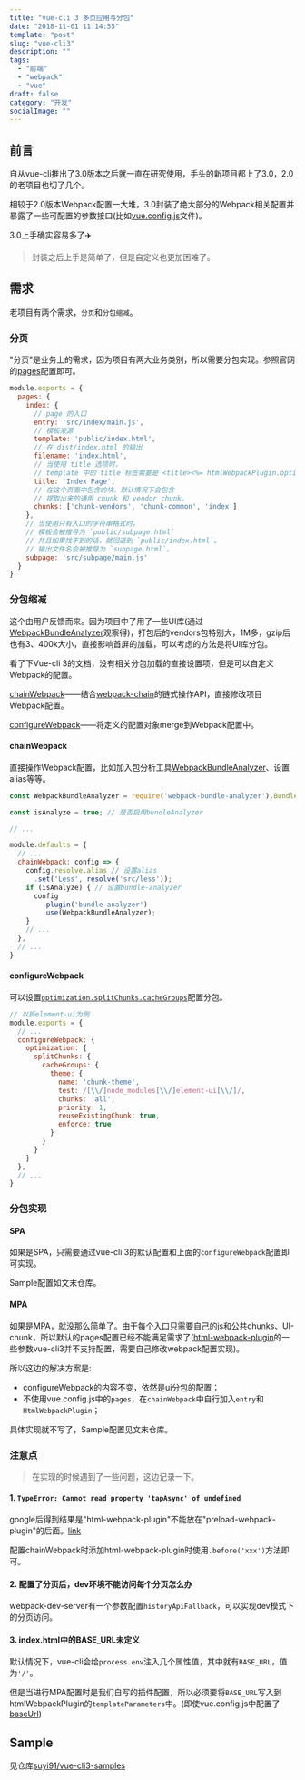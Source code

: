 ```yaml
---
title: "vue-cli 3 多页应用与分包"
date: "2018-11-01 11:14:55"
template: "post"
slug: "vue-cli3"
description: ""
tags:
  - "前端"
  - "webpack"
  - "vue"
draft: false
category: "开发"
socialImage: ""
---
```

## 前言

自从vue-cli推出了3.0版本之后就一直在研究使用，手头的新项目都上了3.0，2.0的老项目也切了几个。

相较于2.0版本Webpack配置一大堆，3.0封装了绝大部分的Webpack相关配置并暴露了一些可配置的参数接口(比如[vue.config.js](https://cli.vuejs.org/zh/config/#vue-config-js)文件)。

3.0上手确实容易多了✈️

> 封装之后上手是简单了，但是自定义也更加困难了。

<!-- more -->

## 需求

老项目有两个需求，`分页`和`分包缩减`。

### 分页

"分页"是业务上的需求，因为项目有两大业务类别，所以需要分包实现。参照官网的[pages](https://cli.vuejs.org/zh/config/#pages)配置即可。

```js
module.exports = {
  pages: {
    index: {
      // page 的入口
      entry: 'src/index/main.js',
      // 模板来源
      template: 'public/index.html',
      // 在 dist/index.html 的输出
      filename: 'index.html',
      // 当使用 title 选项时，
      // template 中的 title 标签需要是 <title><%= htmlWebpackPlugin.options.title %></title>
      title: 'Index Page',
      // 在这个页面中包含的块，默认情况下会包含
      // 提取出来的通用 chunk 和 vendor chunk。
      chunks: ['chunk-vendors', 'chunk-common', 'index']
    },
    // 当使用只有入口的字符串格式时，
    // 模板会被推导为 `public/subpage.html`
    // 并且如果找不到的话，就回退到 `public/index.html`。
    // 输出文件名会被推导为 `subpage.html`。
    subpage: 'src/subpage/main.js'
  }
}
```

### 分包缩减

这个由用户反馈而来。因为项目中了用了一些UI库(通过[WebpackBundleAnalyzer](https://github.com/webpack-contrib/webpack-bundle-analyzer)观察得)，打包后的vendors包特别大，1M多，gzip后也有3、400k大小，直接影响首屏的加载，可以考虑的方法是将UI库分包。

看了下Vue-cli 3的文档，没有相关分包加载的直接设置项，但是可以自定义Webpack的配置。

[chainWebpack](https://cli.vuejs.org/zh/config/#chainwebpack)——结合[webpack-chain](https://github.com/neutrinojs/webpack-chain)的链式操作API，直接修改项目Webpack配置。

[configureWebpack](https://cli.vuejs.org/zh/config/#configurewebpack)——将定义的配置对象merge到Webpack配置中。

#### chainWebpack

直接操作Webpack配置，比如加入包分析工具[WebpackBundleAnalyzer](https://github.com/webpack-contrib/webpack-bundle-analyzer)、设置alias等等。

```js
const WebpackBundleAnalyzer = require('webpack-bundle-analyzer').BundleAnalyzerPlugin;

const isAnalyze = true; // 是否启用bundleAnalyzer

// ...

module.defaults = {
  // ...
  chainWebpack: config => {
    config.resolve.alias // 设置alias
      .set('Less', resolve('src/less'));
    if (isAnalyze) { // 设置bundle-analyzer
      config
        .plugin('bundle-analyzer')
        .use(WebpackBundleAnalyzer);
    }
    // ...
  },
  // ...
}

```

#### configureWebpack

可以设置[`optimization.splitChunks.cacheGroups`](https://webpack.js.org/plugins/split-chunks-plugin/)配置分包。

```js
// 以拆element-ui为例
module.exports = {
  // ...
  configureWebpack: {
    optimization: {
      splitChunks: {
        cacheGroups: {
          theme: {
            name: 'chunk-theme',
            test: /[\\/]node_modules[\\/]element-ui[\\/]/,
            chunks: 'all',
            priority: 1,
            reuseExistingChunk: true,
            enforce: true
          }
        }
      }
    }
  },
  // ...
}
```

### 分包实现

#### SPA

如果是SPA，只需要通过vue-cli 3的默认配置和上面的`configureWebpack`配置即可实现。

Sample配置如文末仓库。

#### MPA

如果是MPA，就没那么简单了。由于每个入口只需要自己的js和公共chunks、UI-chunk，所以默认的pages配置已经不能满足需求了([html-webpack-plugin](https://github.com/jantimon/html-webpack-plugin)的一些参数vue-cli3并不支持配置，需要自己修改webpack配置实现)。

所以这边的解决方案是:
+ configureWebpack的内容不变，依然是ui分包的配置；
+ 不使用vue.config.js中的`pages`，在`chainWebpack`中自行加入`entry`和`HtmlWebpackPlugin`；

具体实现就不写了，Sample配置见文末仓库。

### 注意点

> 在实现的时候遇到了一些问题，这边记录一下。

#### 1. `TypeError: Cannot read property 'tapAsync' of undefined`

google后得到结果是"html-webpack-plugin"不能放在"preload-webpack-plugin"的后面。[link](https://github.com/GoogleChromeLabs/preload-webpack-plugin/issues/68)

配置chainWebpack时添加html-webpack-plugin时使用`.before('xxx')`方法即可。

#### 2. 配置了分页后，dev环境不能访问每个分页怎么办

webpack-dev-server有一个参数配置`historyApiFallback`，可以实现dev模式下的分页访问。

#### 3. index.html中的BASE_URL未定义

默认情况下，vue-cli会给`process.env`注入几个属性值，其中就有`BASE_URL`，值为`'/'`。

但是当进行MPA配置时是我们自写的插件配置，所以必须要将`BASE_URL`写入到htmlWebpackPlugin的`templateParameters`中。(即使vue.config.js中配置了[baseUrl](https://cli.vuejs.org/zh/config/#baseurl))

## Sample

见仓库[suyi91/vue-cli3-samples](https://github.com/suyi91/vue-cli3-samples)
